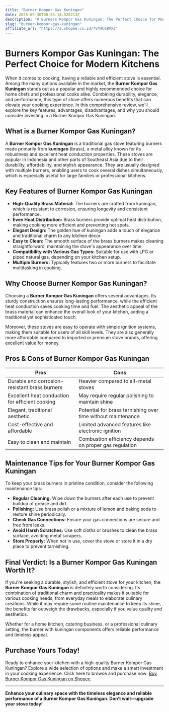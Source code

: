```yaml
---
title: "Burner Kompor Gas Kuningan"
date: 2025-09-30T00:53:14.528213Z
description: "# Burners Kompor Gas Kuningan: The Perfect Choice for Modern Kitchens..."
slug: "burner-kompor-gas-kuningan"
affiliate_url: "https://s.shopee.co.id/7V44C68VX2"
---
```

# Burners Kompor Gas Kuningan: The Perfect Choice for Modern Kitchens

When it comes to cooking, having a reliable and efficient stove is essential. Among the many options available in the market, the **Burner Kompor Gas Kuningan** stands out as a popular and highly recommended choice for home chefs and professional cooks alike. Combining durability, elegance, and performance, this type of stove offers numerous benefits that can elevate your cooking experience. In this comprehensive review, we'll explore the key features, advantages, disadvantages, and why you should consider investing in a Burner Kompor Gas Kuningan.

## What is a Burner Kompor Gas Kuningan?

A **Burner Kompor Gas Kuningan** is a traditional gas stove featuring burners made primarily from **kuningan** (brass), a metal alloy known for its robustness and excellent heat conduction properties. These stoves are popular in Indonesia and other parts of Southeast Asia due to their durability, affordability, and stylish appearance. They are usually designed with multiple burners, enabling users to cook several dishes simultaneously, which is especially useful for large families or professional kitchens.

## Key Features of Burner Kompor Gas Kuningan

- **High-Quality Brass Material:** The burners are crafted from kuningan, which is resistant to corrosion, ensuring longevity and consistent performance.
- **Even Heat Distribution:** Brass burners provide optimal heat distribution, making cooking more efficient and preventing hot spots.
- **Elegant Design:** The golden hue of kuningan adds a touch of elegance and traditional charm to any kitchen decor.
- **Easy to Clean:** The smooth surface of the brass burners makes cleaning straightforward, maintaining the stove's appearance over time.
- **Compatibility with Various Gas Types:** Suitable for use with LPG or piped natural gas, depending on your kitchen setup.
- **Multiple Burners:** Typically features two or more burners to facilitate multitasking in cooking.

## Why Choose Burner Kompor Gas Kuningan?

Choosing a **Burner Kompor Gas Kuningan** offers several advantages. Its sturdy construction ensures long-lasting performance, while the efficient heat conduction saves cooking time and fuel. The aesthetic appeal of the brass material can enhance the overall look of your kitchen, adding a traditional yet sophisticated touch.

Moreover, these stoves are easy to operate with simple ignition systems, making them suitable for users of all skill levels. They are also generally more affordable compared to imported or premium stove brands, offering excellent value for money.

## Pros & Cons of Burner Kompor Gas Kuningan

| **Pros** | **Cons** |
|---|---|
| Durable and corrosion-resistant brass burners | Heavier compared to all-metal stoves |
| Excellent heat conduction for efficient cooking | May require regular polishing to maintain shine |
| Elegant, traditional aesthetic | Potential for brass tarnishing over time without maintenance |
| Cost-effective and affordable | Limited advanced features like electronic ignition |
| Easy to clean and maintain | Combustion efficiency depends on proper gas regulation |

## Maintenance Tips for Your Burner Kompor Gas Kuningan

To keep your brass burners in pristine condition, consider the following maintenance tips:

- **Regular Cleaning:** Wipe down the burners after each use to prevent buildup of grease and dirt.
- **Polishing:** Use brass polish or a mixture of lemon and baking soda to restore shine periodically.
- **Check Gas Connections:** Ensure your gas connections are secure and free from leaks.
- **Avoid Harsh Scratches:** Use soft cloths or brushes to clean the brass surface, avoiding metal scrapers.
- **Store Properly:** When not in use, cover the stove or store it in a dry place to prevent tarnishing.

## Final Verdict: Is a Burner Kompor Gas Kuningan Worth It?

If you're seeking a durable, stylish, and efficient stove for your kitchen, the **Burner Kompor Gas Kuningan** is definitely worth considering. Its combination of traditional charm and practicality makes it suitable for various cooking needs, from everyday meals to elaborate culinary creations. While it may require some routine maintenance to keep its shine, the benefits far outweigh the drawbacks, especially if you value quality and aesthetics.

Whether for a home kitchen, catering business, or a professional culinary setting, the burner with kuningan components offers reliable performance and timeless appeal.

## Purchase Yours Today!

Ready to enhance your kitchen with a high-quality Burner Kompor Gas Kuningan? Explore a wide selection of options and make a smart investment in your cooking experience. Click here to browse and purchase now: [Buy Burner Kompor Gas Kuningan on Shopee](https://s.shopee.co.id/7V44C68VX2).

---

**Enhance your culinary space with the timeless elegance and reliable performance of a Burner Kompor Gas Kuningan. Don’t wait—upgrade your stove today!**